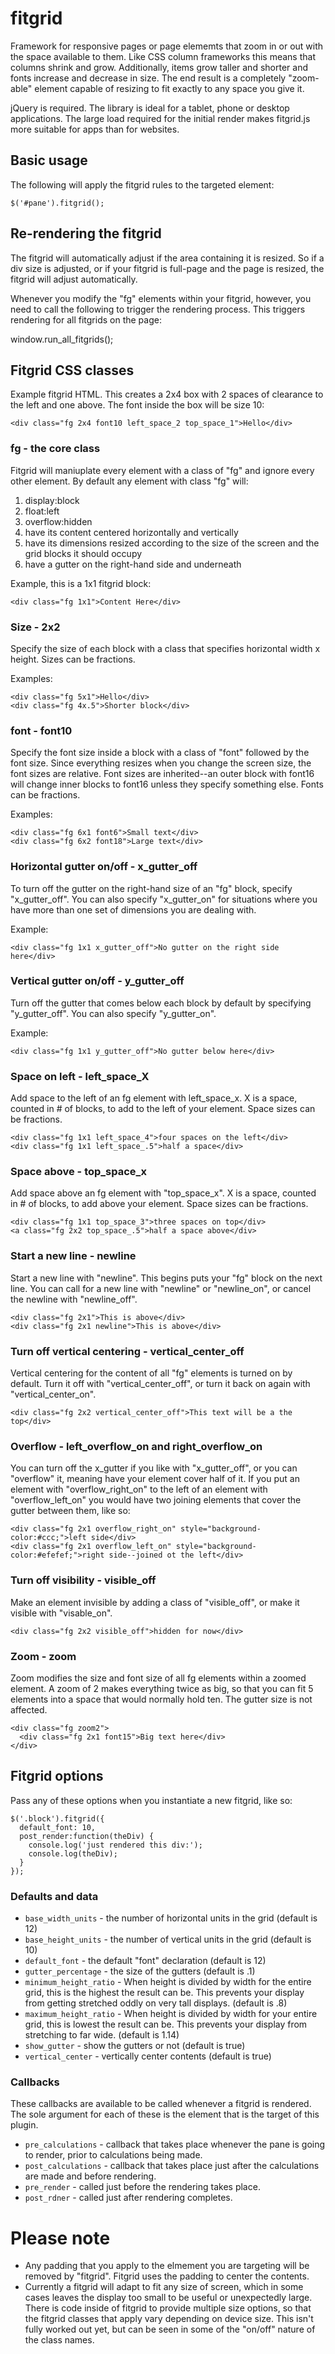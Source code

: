 # fitgrid

Framework for responsive pages or page elememts that zoom in or out with the space available to them. Like CSS column frameworks this means that columns shrink and grow. Additionally, items grow taller and shorter and fonts increase and decrease in size. The end result is a completely "zoom-able" element capable of resizing to fit exactly to any space you give it.

jQuery is required. The library is ideal for a tablet, phone or desktop applications. The large load required for the initial render makes fitgrid.js more suitable for apps than for websites.

## Basic usage

The following will apply the fitgrid rules to the targeted element:

    $('#pane').fitgrid();
    
## Re-rendering the fitgrid

The fitgrid will automatically adjust if the area containing it is resized. So if a div size is adjusted, or if your fitgrid is full-page and the page is resized, the fitgrid will adjust automatically.

Whenever you modify the "fg" elements within your fitgrid, however, you need to call the following to trigger the rendering process. This triggers rendering for all fitgrids on the page:

window.run_all_fitgrids();    

## Fitgrid CSS classes

Example fitgrid HTML. This creates a 2x4 box with 2 spaces of clearance to the left and one above. The font inside the box will be size 10:

    <div class="fg 2x4 font10 left_space_2 top_space_1">Hello</div>

### fg - the core class

Fitgrid will maniuplate every element with a class of "fg" and ignore every other element. By default any element with class "fg" will:

1. display:block
2. float:left
3. overflow:hidden
4. have its content centered horizontally and vertically
5. have its dimensions resized according to the size of the screen and the grid blocks it should occupy
6. have a gutter on the right-hand side and underneath

Example, this is a 1x1 fitgrid block:

    <div class="fg 1x1">Content Here</div> 

### Size - 2x2

Specify the size of each block with a class that specifies horizontal width x height. Sizes can be fractions.

Examples:

    <div class="fg 5x1">Hello</div>
    <div class="fg 4x.5">Shorter block</div>

### font - font10

Specify the font size inside a block with a class of "font" followed by the font size. Since everything resizes when you change the screen size, the font sizes are relative. Font sizes are inherited--an outer block with font16 will change inner blocks to font16 unless they specify something else. Fonts can be fractions.

Examples:

    <div class="fg 6x1 font6">Small text</div>
    <div class="fg 6x2 font18">Large text</div>

### Horizontal gutter on/off - x_gutter_off

To turn off the gutter on the right-hand size of an "fg" block, specify "x_gutter_off". You can also specify "x_gutter_on" for situations where you have more than one set of dimensions you are dealing with.

Example:
    
    <div class="fg 1x1 x_gutter_off">No gutter on the right side here</div>

### Vertical gutter on/off - y_gutter_off

Turn off the gutter that comes below each block by default by specifying "y_gutter_off". You can also specify "y_gutter_on".

Example:

    <div class="fg 1x1 y_gutter_off">No gutter below here</div>

### Space on left - left_space_X

Add space to the left of an fg element with left_space_x. X is a space, counted in # of blocks, to add to the left of your element. Space sizes can be fractions.

    <div class="fg 1x1 left_space_4">four spaces on the left</div>
    <div class="fg 1x1 left_space_.5">half a space</div>

### Space above - top_space_x

Add space above an fg element with "top_space_x". X is a space, counted in # of blocks, to add above your element. Space sizes can be fractions.

    <div class="fg 1x1 top_space_3">three spaces on top</div>
    <a class="fg 2x2 top_space_.5">half a space above</div>

### Start a new line - newline

Start a new line with "newline". This begins puts your "fg" block on the next line. You can call for a new line with "newline" or "newline_on", or cancel the newline with "newline_off".

    <div class="fg 2x1">This is above</div>
    <div class="fg 2x1 newline">This is above</div>

### Turn off vertical centering - vertical_center_off

Vertical centering for the content of all "fg" elements is turned on by default. Turn it off with "vertical_center_off", or turn it back on again with "vertical_center_on".

    <div class="fg 2x2 vertical_center_off">This text will be a the top</div>

### Overflow - left_overflow_on and right_overflow_on

You can turn off the x_gutter if you like with "x_gutter_off", or you can "overflow" it, meaning have your element cover half of it. If you put an element with "overflow_right_on" to the left of an element with "overflow_left_on" you would have two joining elements that cover the gutter between them, like so:

    <div class="fg 2x1 overflow_right_on" style="background-color:#ccc;">left side</div>
    <div class="fg 2x1 overflow_left_on" style="background-color:#efefef;">right side--joined ot the left</div>


### Turn off visibility - visible_off

Make an element invisible by adding a class of "visible_off", or make it visible with "visable_on".

    <div class="fg 2x2 visible_off">hidden for now</div>

### Zoom - zoom

Zoom modifies the size and font size of all fg elements within a zoomed element. A zoom of 2 makes everything twice as big, so that you can fit 5 elements into a space that would normally hold ten. The gutter size is not affected.

    <div class="fg zoom2">
      <div class="fg 2x1 font15">Big text here</div>
    </div>


## Fitgrid options

Pass any of these options when you instantiate a new fitgrid, like so:

    $('.block').fitgrid({
      default_font: 10,
      post_render:function(theDiv) {
        console.log('just rendered this div:');
        console.log(theDiv);
      }
    });

### Defaults and data

* `base_width_units` - the number of horizontal units in the grid (default is 12)
* `base_height_units` - the number of vertical units in the grid (default is 10)
* `default_font` - the default "font" declaration (default is 12)
* `gutter_percentage` - the size of the gutters (default is .1)
* `minimum_height_ratio` - When height is divided by width for the entire grid, this is the highest the result can be. This prevents your display from getting stretched oddly on very tall displays. (default is .8)
* `maximum_height_ratio` - When height is divided by width for your entire grid, this is lowest the result can be. This prevents your display from stretching to far wide. (default is 1.14)
* `show_gutter` - show the gutters or not (default is true)
* `vertical_center` - vertically center contents (default is true)

### Callbacks

These callbacks are available to be called whenever a fitgrid is rendered. The sole argument for each of these is the element that is the target of this plugin.

* `pre_calculations` - callback that takes place whenever the pane is going to render, prior to calculations being made. 
* `post_calculations` - callback that takes place just after the calculations are made and before rendering.
* `pre_render` - called just before the rendering takes place. 
* `post_rdner` - called just after rendering completes. 

# Please note

* Any padding that you apply to the elmement you are targeting will be removed by "fitgrid". Fitgrid uses the padding to center the contents.
* Currently a fitgrid will adapt to fit any size of screen, which in some cases leaves the display too small to be useful or unexpectedly large. There is code inside of fitgrid to provide multiple size options, so that the fitgrid classes that apply vary depending on device size. This isn't fully worked out yet, but can be seen in some of the "on/off" nature of the class names.
